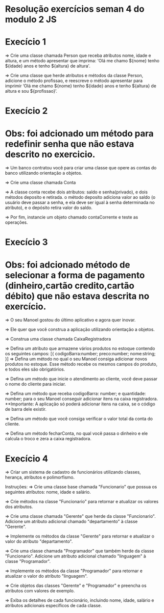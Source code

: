 # Resolução exercícios seman 4 do modulo 2 JS

# Execício 1 
=> Crie uma classe chamada Person que receba atributos nome, idade e altura, e um método apresentar que imprima: 'Olá me chamo ${nome} tenho ${idade} anos e tenho ${altura} de altura'.

=> Crie uma classe que herde atributos e métodos da classe Person, adicione o método profissao, e reescreve o método apresentar para imprimir ‘Olá me chamo ${nome} tenho ${idade} anos e tenho ${altura} de altura e sou ${profissao}’.

# Execício 2
# Obs: foi adcionado um método para redefinir senha que não estava descrito no exercicio.
=> Um banco contratou você para criar uma classe que opere as contas do banco utilizando orientação a objetos.

=> Crie uma classe chamada Conta

=> A classe conta recebe dois atributos: saldo e senha(privado), e dois métodos deposito e retirada. o método deposito adiciona valor ao saldo (o usuário deve passar a senha, e ela deve ser igual à senha determinada no atributo), e o depósito retira valor do saldo.

=> Por fim, instancie um objeto chamado contaCorrente e teste as operações.

# Execício 3 
# Obs: foi adcionado método de selecionar a forma de pagamento (dinheiro,cartão credito,cartão débito) que não estava descrita no exercício.
=> O seu Manoel gostou do último aplicativo e agora quer inovar.

=> Ele quer que você construa a aplicação utilizando orientação a objetos.

=> Construa uma classe chamada CaixaRegistradora

=> Defina um atributo que armazene vários produtos no estoque contendo os seguintes campos:
[{
codigoBarra:number;
preco:number;
nome:string;
}]
=> Defina um método no qual o seu Manoel consiga adicionar novos produtos no estoque. Esse método recebe os mesmos campos do produto, e todos eles são obrigatórios.

=> Defina um método que inicie o atendimento ao cliente, você deve passar o nome do cliente para iniciar.

=> Defina um método que receba codigoBarra: number; e quantidade: number; para o seu Manoel conseguir adicionar itens na caixa registradora. **Importante: A aplicação só poderá adicionar itens na caixa, se o código de barra dele existir.

=> Defina um método que você consiga verificar o valor total da conta do cliente.

=> Defina um método fecharConta, no qual você passa o dinheiro e ele calcula o troco e zera a caixa registradora.

# Execício 4
=> Criar um sistema de cadastro de funcionários utilizando classes, herança, atributos e polimorfismo.

Instruções:
=> Crie uma classe base chamada "Funcionario" que possua os seguintes atributos: nome, idade e salário.

=> Crie métodos na classe "Funcionario" para retornar e atualizar os valores dos atributos.

=> Crie uma classe chamada "Gerente" que herde da classe "Funcionario". Adicione um atributo adicional chamado "departamento" à classe "Gerente".

=> Implemente os métodos da classe "Gerente" para retornar e atualizar o valor do atributo "departamento".

=> Crie uma classe chamada "Programador" que também herde da classe "Funcionario". Adicione um atributo adicional chamado "linguagem" à classe "Programador".

=> Implemente os métodos da classe "Programador" para retornar e atualizar o valor do atributo "linguagem".

=> Crie objetos das classes "Gerente" e "Programador" e preencha os atributos com valores de exemplo.

=> Exiba os detalhes de cada funcionário, incluindo nome, idade, salário e atributos adicionais específicos de cada classe.
